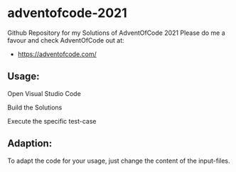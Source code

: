 # adventofcode-2021
Github Repository for my Solutions of AdventOfCode 2021
Please do me a favour and check AdventOfCode out at:

- https://adventofcode.com/

## Usage:

Open Visual Studio Code

Build the Solutions

Execute the specific test-case


## Adaption:

To adapt the code for your usage, just change the content of the input-files.

